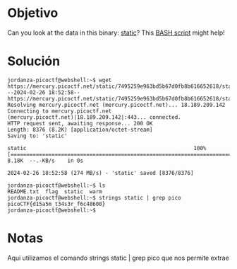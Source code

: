 
# Objetivo 

Can you look at the data in this binary: [static](https://mercury.picoctf.net/static/7495259e963bd5b67d0fb8b616652618/static)? This [BASH script](https://mercury.picoctf.net/static/7495259e963bd5b67d0fb8b616652618/ltdis.sh) might help!
# Solución 
```
jordanza-picoctf@webshell:~$ wget https://mercury.picoctf.net/static/7495259e963bd5b67d0fb8b616652618/static
--2024-02-26 18:52:58--  https://mercury.picoctf.net/static/7495259e963bd5b67d0fb8b616652618/static
Resolving mercury.picoctf.net (mercury.picoctf.net)... 18.189.209.142
Connecting to mercury.picoctf.net (mercury.picoctf.net)|18.189.209.142|:443... connected.
HTTP request sent, awaiting response... 200 OK
Length: 8376 (8.2K) [application/octet-stream]
Saving to: 'static'

static                                                     100%[======================================================================================================================================>]   8.18K  --.-KB/s    in 0s      

2024-02-26 18:52:58 (274 MB/s) - 'static' saved [8376/8376]

jordanza-picoctf@webshell:~$ ls
README.txt  flag  static  warm
jordanza-picoctf@webshell:~$ strings static | grep pico
picoCTF{d15a5m_t34s3r_f6c48608}
jordanza-picoctf@webshell:~$ 
```
# Notas 
Aqui utilizamos el comando strings static | grep pico que nos permite extrae 

